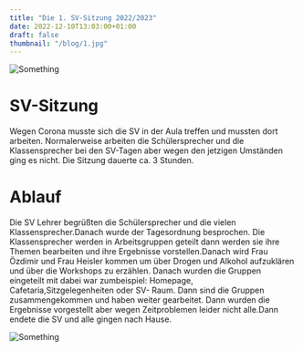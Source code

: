 ```yaml
---
title: "Die 1. SV-Sitzung 2022/2023"
date: 2022-12-10T13:03:00+01:00
draft: false
thumbnail: "/blog/1.jpg"
---
```


![Something](/index-image-0.jpeg "Title")

# SV-Sitzung
Wegen Corona musste sich die SV in der Aula treffen und mussten dort arbeiten. Normalerweise arbeiten die Schülersprecher und die Klassensprecher bei den SV-Tagen aber wegen den jetzigen Umständen ging es nicht. Die Sitzung dauerte ca. 3 Stunden.

# Ablauf
Die SV Lehrer begrüßten die Schülersprecher und 
die vielen Klassensprecher.Danach wurde der Tagesordnung
besprochen. Die Klassensprecher werden in Arbeitsgruppen
geteilt dann werden sie ihre Themen bearbeiten und ihre Ergebnisse vorstellen.Danach wird Frau Özdimir und 
Frau Heisler kommen um über Drogen und Alkohol aufzuklären 
und über die Workshops zu erzählen. Danach wurden die Gruppen 
eingeteilt mit dabei war zumbeispiel: Homepage, Cafetaria,Sitzgelegenheiten oder SV- Raum. Dann sind die Gruppen zusammengekommen und haben weiter gearbeitet.
Dann wurden die Ergebnisse vorgestellt aber wegen Zeitproblemen leider nicht alle.Dann endete die SV und alle gingen nach Hause.



![Something](/index-image-0.jpeg "Title")
